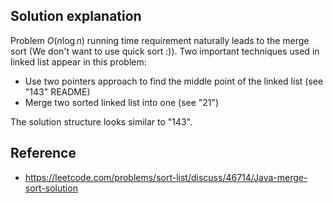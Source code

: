 ## Solution explanation

Problem $O(n\log n)$ running time requirement naturally leads to the merge sort (We don't want to use quick sort :)).
Two important techniques used in linked list appear in this problem:

- Use two pointers approach to find the middle point of the linked list (see "143" README)
- Merge two sorted linked list into one (see "21")

The solution structure looks similar to "143".

## Reference

- https://leetcode.com/problems/sort-list/discuss/46714/Java-merge-sort-solution

